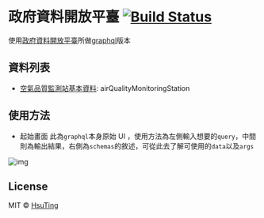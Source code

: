 # 政府資料開放平臺  [![Build Status][travis-image]][travis-url]
使用[政府資料開放平臺](http://data.gov.tw/)所做[graphql](https://open-data-tw.herokuapp.com/)版本

## 資料列表
- [空氣品質監測站基本資料](http://data.gov.tw/node/6075): airQualityMonitoringStation

## 使用方法
- 起始畫面
此為`graphql`本身原始 UI ，使用方法為左側輸入想要的`query`，中間則為輸出結果，右側為`schemas`的敘述，可從此去了解可使用的`data`以及`args`

![img](https://hsuting.github.io/open-data/imgs/init.png)

## License
MIT © [HsuTing](http://hsuting.com)

[travis-image]: https://travis-ci.org/HsuTing/open-data.svg?branch=master
[travis-url]: https://travis-ci.org/HsuTing/open-data
